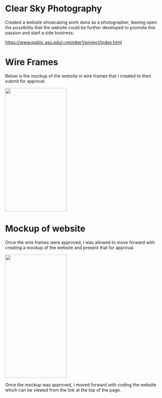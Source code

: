 # Clear Sky Photography

Created a website showcasing work done as a photographer, leaving open the possibility that the website could be further developed to promote this passion and start a side business.

https://www.public.asu.edu/~mpinker1/project/index.html

# Wire Frames

Below is the mockup of the website in wire frames that I created to then submit for approval.

<img src="https://github.com/wolf266/Front-End-Web-Design/blob/main/Images/Presentation1.jpg" width="200" height="400" />

# Mockup of website

Once the wire frames were approved, I was allowed to move forward with creating a mockup of the website and present that for approval.

<img src="https://github.com/wolf266/Front-End-Web-Design/blob/main/Images/collage.jpg" width="200" height="400" />

Once the mockup was approved, I moved forward with coding the website which can be viewed from the link at the top of the page.
